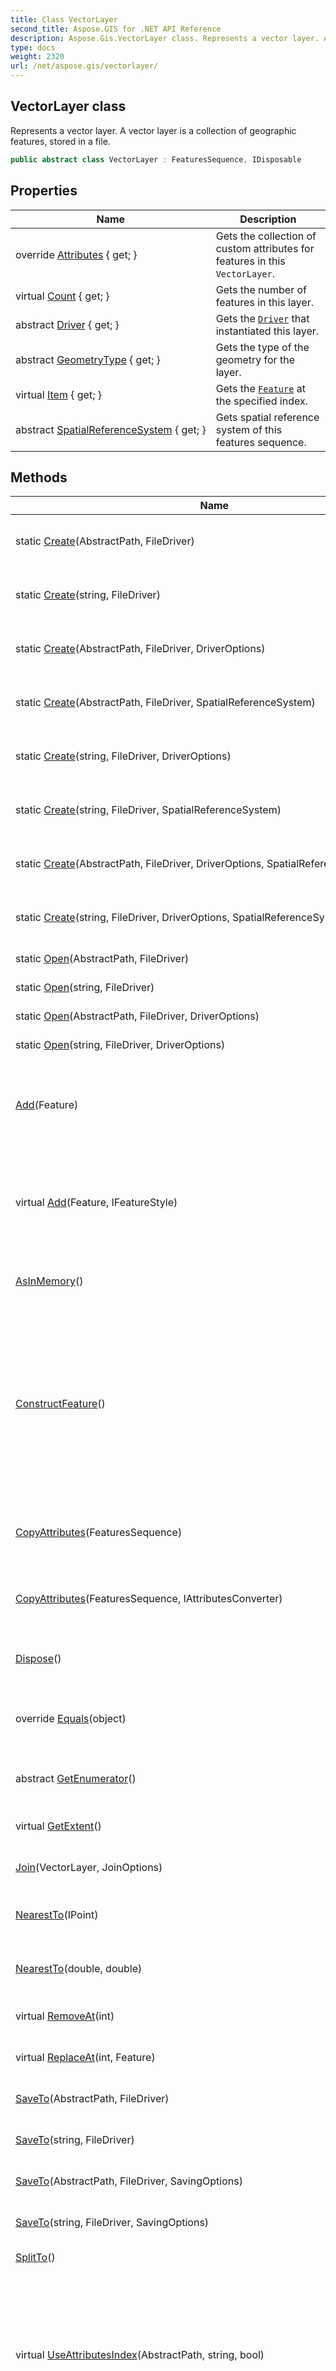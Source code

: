 ```yaml
---
title: Class VectorLayer
second_title: Aspose.GIS for .NET API Reference
description: Aspose.Gis.VectorLayer class. Represents a vector layer. A vector layer is a collection of geographic features stored in a file.
type: docs
weight: 2320
url: /net/aspose.gis/vectorlayer/
---
```

## VectorLayer class

Represents a vector layer. A vector layer is a collection of geographic features, stored in a file.

```csharp
public abstract class VectorLayer : FeaturesSequence, IDisposable
```

## Properties

| Name | Description |
| --- | --- |
| override [Attributes](../../aspose.gis/vectorlayer/attributes/) { get; } | Gets the collection of custom attributes for features in this `VectorLayer`. |
| virtual [Count](../../aspose.gis/vectorlayer/count/) { get; } | Gets the number of features in this layer. |
| abstract [Driver](../../aspose.gis/vectorlayer/driver/) { get; } | Gets the [`Driver`](./driver/) that instantiated this layer. |
| abstract [GeometryType](../../aspose.gis/vectorlayer/geometrytype/) { get; } | Gets the type of the geometry for the layer. |
| virtual [Item](../../aspose.gis/vectorlayer/item/) { get; } | Gets the [`Feature`](../feature/) at the specified index. |
| abstract [SpatialReferenceSystem](../../aspose.gis/featuressequence/spatialreferencesystem/) { get; } | Gets spatial reference system of this features sequence. |

## Methods

| Name | Description |
| --- | --- |
| static [Create](../../aspose.gis/vectorlayer/create/#create)(AbstractPath, FileDriver) | Creates the layer and opens it for adding new features. |
| static [Create](../../aspose.gis/vectorlayer/create/#create_4)(string, FileDriver) | Creates the layer and opens it for adding new features. |
| static [Create](../../aspose.gis/vectorlayer/create/#create_1)(AbstractPath, FileDriver, DriverOptions) | Creates the layer and opens it for adding new features. |
| static [Create](../../aspose.gis/vectorlayer/create/#create_3)(AbstractPath, FileDriver, SpatialReferenceSystem) | Creates the layer and opens it for appending. |
| static [Create](../../aspose.gis/vectorlayer/create/#create_5)(string, FileDriver, DriverOptions) | Creates the layer and opens it for adding new features. |
| static [Create](../../aspose.gis/vectorlayer/create/#create_7)(string, FileDriver, SpatialReferenceSystem) | Creates the layer and opens it for appending. |
| static [Create](../../aspose.gis/vectorlayer/create/#create_2)(AbstractPath, FileDriver, DriverOptions, SpatialReferenceSystem) | Creates the layer and opens it for appending. |
| static [Create](../../aspose.gis/vectorlayer/create/#create_6)(string, FileDriver, DriverOptions, SpatialReferenceSystem) | Creates the layer and opens it for appending. |
| static [Open](../../aspose.gis/vectorlayer/open/#open)(AbstractPath, FileDriver) | Open the layer for reading. |
| static [Open](../../aspose.gis/vectorlayer/open/#open_2)(string, FileDriver) | Open the layer for reading. |
| static [Open](../../aspose.gis/vectorlayer/open/#open_1)(AbstractPath, FileDriver, DriverOptions) | Open the layer for reading. |
| static [Open](../../aspose.gis/vectorlayer/open/#open_3)(string, FileDriver, DriverOptions) | Open the layer for reading. |
| [Add](../../aspose.gis/vectorlayer/add/#add)(Feature) | Adds a new feature to the layer, if supported by the `VectorLayer`'s [`Driver`](./driver/). |
| virtual [Add](../../aspose.gis/vectorlayer/add/#add_1)(Feature, IFeatureStyle) | Adds a new feature with the specified style to the layer, if supported by the `VectorLayer`'s [`Driver`](./driver/). |
| [AsInMemory](../../aspose.gis/vectorlayer/asinmemory/)() | Create a layer clon as the InMemory format. |
| [ConstructFeature](../../aspose.gis/vectorlayer/constructfeature/)() | Creates (but does not add to the layer) a new feature with attributes matching the collection of attributes of this layer. When done with setting data for the feature, use [`Add`](./add/) to add the feature to the layer. |
| [CopyAttributes](../../aspose.gis/vectorlayer/copyattributes/#copyattributes)(FeaturesSequence) | Copies attributes of other `VectorLayer` to this one. |
| [CopyAttributes](../../aspose.gis/vectorlayer/copyattributes/#copyattributes_1)(FeaturesSequence, IAttributesConverter) | Copies attributes of other `VectorLayer` to this one. |
| [Dispose](../../aspose.gis/vectorlayer/dispose/)() | Releases the resources used by the `VectorLayer`. |
| override [Equals](../../aspose.gis/vectorlayer/equals/)(object) | Determines whether the specified object is equal to the current object. |
| abstract [GetEnumerator](../../aspose.gis/featuressequence/getenumerator/)() | Returns an enumerator that iterates through the collection. |
| virtual [GetExtent](../../aspose.gis/featuressequence/getextent/)() | Gets a spatial extent of this layer. |
| [Join](../../aspose.gis/vectorlayer/join/)(VectorLayer, JoinOptions) | Joins a layer to the current layer. |
| [NearestTo](../../aspose.gis/vectorlayer/nearestto/#nearestto)(IPoint) | Gets the nearest feature to the provided point. |
| [NearestTo](../../aspose.gis/vectorlayer/nearestto/#nearestto_1)(double, double) | Gets the nearest feature to the provided coordinate. |
| virtual [RemoveAt](../../aspose.gis/vectorlayer/removeat/)(int) | Remove the [`Feature`](../feature/) at the specified index. |
| virtual [ReplaceAt](../../aspose.gis/vectorlayer/replaceat/)(int, Feature) | Replace the [`Feature`](../feature/) at the specified index. |
| [SaveTo](../../aspose.gis/featuressequence/saveto/)(AbstractPath, FileDriver) | Saves features sequence to layer. |
| [SaveTo](../../aspose.gis/featuressequence/saveto/)(string, FileDriver) | Saves features sequence to layer. |
| [SaveTo](../../aspose.gis/featuressequence/saveto/)(AbstractPath, FileDriver, SavingOptions) | Saves features sequence to layer. |
| [SaveTo](../../aspose.gis/featuressequence/saveto/)(string, FileDriver, SavingOptions) | Saves features sequence to layer. |
| [SplitTo](../../aspose.gis/featuressequence/splitto/)() | Split features by geometry type. |
| virtual [UseAttributesIndex](../../aspose.gis/vectorlayer/useattributesindex/#useattributesindex)(AbstractPath, string, bool) | Loads attribute index to speed up filtering by attributes value in filter methods like [`WhereGreater`](../featuressequence/wheregreater/). If index does not exist creates it first. Use *forceRebuild* to force index recreation. |
| [UseAttributesIndex](../../aspose.gis/vectorlayer/useattributesindex/#useattributesindex_1)(string, string, bool) | Loads attribute index to speed up filtering by attributes value in filter methods like [`WhereGreater`](../featuressequence/wheregreater/). If index does not exist creates it first. Use *forceRebuild* to force index recreation. |
| virtual [UseSpatialIndex](../../aspose.gis/vectorlayer/usespatialindex/#usespatialindex)(AbstractPath, bool) | Loads spatial index to speed up filtering by attributes value in filter methods like [`WhereIntersects`](../featuressequence/whereintersects/) and [`NearestTo`](./nearestto/). If index does not exist creates it first. Use *forceRebuild* to force index recreation. |
| [UseSpatialIndex](../../aspose.gis/vectorlayer/usespatialindex/#usespatialindex_1)(string, bool) | Loads spatial index to speed up filtering by attributes value in filter methods like [`WhereIntersects`](../featuressequence/whereintersects/) and [`NearestTo`](./nearestto/). If index does not exist creates it first. Use *forceRebuild* to force index recreation. |
| virtual [WhereEqual&lt;T&gt;](../../aspose.gis/featuressequence/whereequal/)(string, T) | Selects features with attribute value equal to the provided value. |
| virtual [WhereGreater&lt;T&gt;](../../aspose.gis/featuressequence/wheregreater/)(string, T) | Selects features with attribute value greater than the provided value. |
| virtual [WhereGreaterOrEqual&lt;T&gt;](../../aspose.gis/featuressequence/wheregreaterorequal/)(string, T) | Selects features with attribute value greater or equal to the provided value. |
| virtual [WhereIntersects](../../aspose.gis/featuressequence/whereintersects/)(Extent) | Filters features based on the extent. |
| [WhereIntersects](../../aspose.gis/featuressequence/whereintersects/)(FeaturesSequence) | Filters features based on the union of all geometries in other features sequence. |
| virtual [WhereIntersects](../../aspose.gis/featuressequence/whereintersects/)(IGeometry) | Filters features based on the provided geometry. |
| virtual [WhereNotEqual&lt;T&gt;](../../aspose.gis/featuressequence/wherenotequal/)(string, T) | Selects features with attribute value not equal to the provided value. |
| virtual [WhereNotNull](../../aspose.gis/featuressequence/wherenotnull/)(string) | Selects features with attribute not equal to null. |
| virtual [WhereNull](../../aspose.gis/featuressequence/wherenull/)(string) | Selects features with attribute equal to null. |
| virtual [WhereSet](../../aspose.gis/featuressequence/whereset/)(string) | Selects features with attribute set. |
| virtual [WhereSmaller&lt;T&gt;](../../aspose.gis/featuressequence/wheresmaller/)(string, T) | Selects features with attribute value smaller than the provided value. |
| virtual [WhereSmallerOrEqual&lt;T&gt;](../../aspose.gis/featuressequence/wheresmallerorequal/)(string, T) | Selects features with attribute value smaller or equal to the provided value. |
| virtual [WhereUnset](../../aspose.gis/featuressequence/whereunset/)(string) | Selects features where specified attribute is not set. |
| static [Convert](../../aspose.gis/vectorlayer/convert/#convert)(AbstractPath, FileDriver, AbstractPath, FileDriver) | Convert a layer to a different format. |
| static [Convert](../../aspose.gis/vectorlayer/convert/#convert_2)(string, FileDriver, string, FileDriver) | Convert a layer to a different format. |
| static [Convert](../../aspose.gis/vectorlayer/convert/#convert_1)(AbstractPath, FileDriver, AbstractPath, FileDriver, ConversionOptions) | Convert a layer to a different format. |
| static [Convert](../../aspose.gis/vectorlayer/convert/#convert_3)(string, FileDriver, string, FileDriver, ConversionOptions) | Convert a layer to a different format. |

### See Also

* class [FeaturesSequence](../featuressequence/)
* namespace [Aspose.Gis](../../aspose.gis/)
* assembly [Aspose.GIS](../../)


